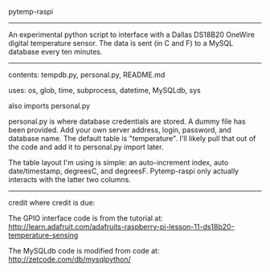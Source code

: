 pytemp-raspi

---------------

An experimental python script to interface with a Dallas DS18B20 OneWire
digital temperature sensor.  The data is sent (in C and F) to a MySQL 
database every ten minutes.

---------------

contents: tempdb.py, personal.py, README.md

uses: os, glob, time, subprocess, datetime, MySQLdb, sys

also imports personal.py

personal.py is where database credentials are stored. A dummy file has been provided.
Add your own server address, login, password, and database name.  The default
table is "temperature". I'll likely pull that out of the code and add it to personal.py
import later.

The table layout I'm using is simple: an auto-increment index, auto date/timestamp,
degreesC, and degreesF.  Pytemp-raspi only actually interacts with the latter two columns.

--------------
credit where credit is due:

The GPIO interface code is from the tutorial at: 
http://learn.adafruit.com/adafruits-raspberry-pi-lesson-11-ds18b20-temperature-sensing

The MySQLdb code is modified from code at:
http://zetcode.com/db/mysqlpython/
